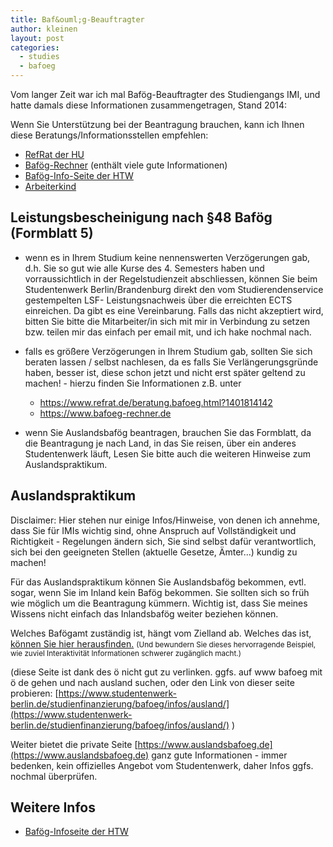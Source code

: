 ```yaml
---
title: Baf&ouml;g-Beauftragter
author: kleinen
layout: post
categories:
  - studies
  - bafoeg
---
```


Vom langer Zeit war ich mal Baf&ouml;g-Beauftragter des Studiengangs IMI, und
hatte damals diese Informationen zusammengetragen, Stand 2014:

Wenn Sie Unterstützung bei der Beantragung brauchen, kann ich Ihnen diese Beratungs/Informationsstellen empfehlen:


- [RefRat der HU](https://www.refrat.de/beratung.bafoeg.html?1401814142)
- [Bafög-Rechner](https://www.bafoeg-rechner.de) (enthält viele gute Informationen)
- [Bafög-Info-Seite der HTW](https://www.htw-berlin.de/studieninteressierte/finanzierung/bafoeg-bildungskredit/)
- [Arbeiterkind](https://www.arbeiterkind.de/)

Leistungsbescheinigung nach &sect;48 Baf&ouml;g (Formblatt 5)
-----------------
- wenn es in Ihrem Studium keine nennenswerten Verzögerungen gab, d.h. Sie so gut wie alle Kurse des 4. Semesters haben und vorraussichtlich in der Regelstudienzeit abschliessen, können Sie beim Studentenwerk Berlin/Brandenburg direkt den vom Studierendenservice gestempelten LSF- Leistungsnachweis über die erreichten ECTS einreichen. Da gibt es eine Vereinbarung. Falls das nicht akzeptiert wird, bitten Sie bitte die Mitarbeiter/in sich mit mir in Verbindung zu setzen bzw. teilen mir das einfach per email mit, und ich hake nochmal nach.

- falls es größere Verzögerungen in Ihrem Studium gab, sollten Sie sich beraten lassen / selbst nachlesen, da es falls Sie Verlängerungsgründe haben, besser ist, diese schon jetzt und nicht erst später geltend zu machen! -
hierzu finden Sie Informationen z.B. unter
    - https://www.refrat.de/beratung.bafoeg.html?1401814142
    - https://www.bafoeg-rechner.de

- wenn Sie Auslandsbaf&ouml;g beantragen, brauchen Sie das Formblatt, da die Beantragung je nach Land, in das Sie reisen, über ein anderes Studentenwerk läuft, Lesen Sie bitte auch die weiteren Hinweise zum Auslandspraktikum.

Auslandspraktikum
-----------------

Disclaimer: Hier stehen nur einige Infos/Hinweise, von denen ich annehme, dass Sie für IMIs wichtig sind, ohne Anspruch auf Vollständigkeit und Richtigkeit - Regelungen ändern sich, Sie sind selbst dafür verantwortlich, sich bei den geeigneten Stellen (aktuelle Gesetze, Ämter...) kundig zu machen!

Für das Auslandspraktikum können Sie Auslandsbafög bekommen, evtl. sogar, wenn Sie im Inland kein Bafög bekommen. Sie sollten sich so früh wie möglich um die Beantragung kümmern. Wichtig ist, dass Sie meines Wissens nicht einfach das Inlandsbafög weiter beziehen können.

Welches Baf&ouml;gamt zuständig ist, hängt vom Zielland ab. Welches das ist, [können Sie hier herausfinden.]( https://www.baf%C3%B6g.de/de/ausland---studium-schulische-ausbildung-praktika-441.php) <small>(Und bewundern Sie dieses hervorragende Beispiel,
wie zuviel Interaktivität Informationen schwerer zugänglich macht.)</small>

(diese Seite ist dank des &ouml; nicht gut zu verlinken. ggfs. auf www bafoeg mit ö de gehen und nach ausland suchen, oder den Link von dieser seite probieren: [https://www.studentenwerk-berlin.de/studienfinanzierung/bafoeg/infos/ausland/](https://www.studentenwerk-berlin.de/studienfinanzierung/bafoeg/infos/ausland/) )

Weiter bietet die private Seite [https://www.auslandsbafoeg.de](https://www.auslandsbafoeg.de)  ganz gute Informationen - immer bedenken, kein offizielles Angebot vom Studentenwerk, daher Infos ggfs. nochmal überprüfen.


Weitere Infos
------------------------

- [Baf&ouml;g-Infoseite der HTW](https://www.htw-berlin.de/studium/studienorganisation/finanzierung/bafoeg-bildungskredit/)
